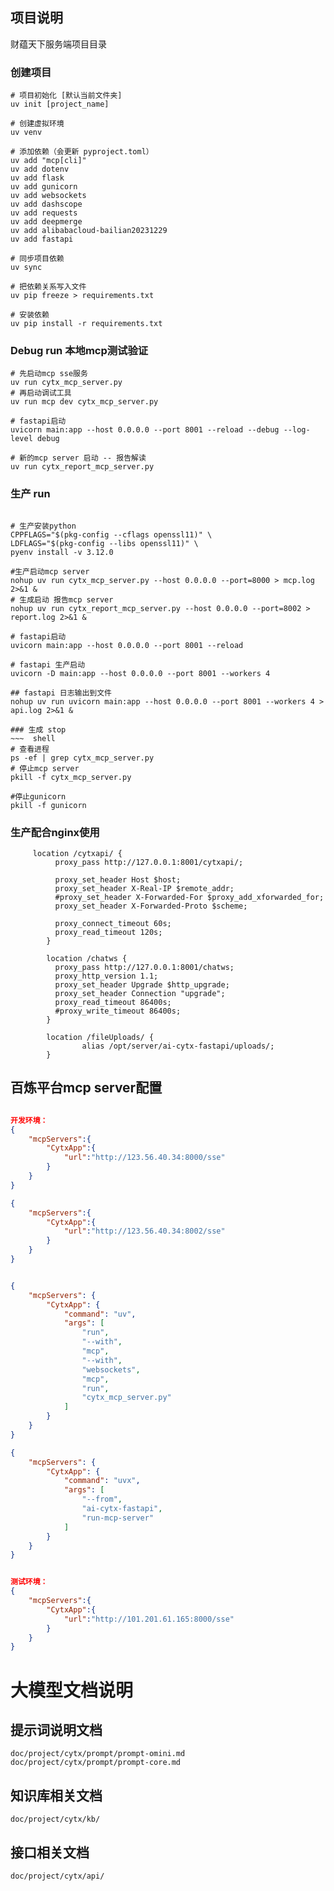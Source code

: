 
## 项目说明
财蕴天下服务端项目目录

### 创建项目
~~~ shell
# 项目初始化 [默认当前文件夹] 
uv init [project_name] 
~~~

~~~ shell
# 创建虚拟环境 
uv venv
~~~

~~~ shell
# 添加依赖（会更新 pyproject.toml） 
uv add "mcp[cli]"
uv add dotenv
uv add flask
uv add gunicorn
uv add websockets
uv add dashscope
uv add requests
uv add deepmerge
uv add alibabacloud-bailian20231229
uv add fastapi
~~~

~~~ shell
# 同步项目依赖 
uv sync

# 把依赖关系写入文件
uv pip freeze > requirements.txt

# 安装依赖
uv pip install -r requirements.txt
~~~



### Debug run 本地mcp测试验证
~~~ shell
# 先启动mcp sse服务
uv run cytx_mcp_server.py
# 再启动调试工具
uv run mcp dev cytx_mcp_server.py

# fastapi启动
uvicorn main:app --host 0.0.0.0 --port 8001 --reload --debug --log-level debug

# 新的mcp server 启动 -- 报告解读
uv run cytx_report_mcp_server.py

~~~
### 生产 run
~~~ shell

# 生产安装python
CPPFLAGS="$(pkg-config --cflags openssl11)" \
LDFLAGS="$(pkg-config --libs openssl11)" \
pyenv install -v 3.12.0

#生产启动mcp server
nohup uv run cytx_mcp_server.py --host 0.0.0.0 --port=8000 > mcp.log 2>&1 &
# 生成启动 报告mcp server
nohup uv run cytx_report_mcp_server.py --host 0.0.0.0 --port=8002 > report.log 2>&1 &

# fastapi启动
uvicorn main:app --host 0.0.0.0 --port 8001 --reload

# fastapi 生产启动
uvicorn -D main:app --host 0.0.0.0 --port 8001 --workers 4

## fastapi 日志输出到文件
nohup uv run uvicorn main:app --host 0.0.0.0 --port 8001 --workers 4 > api.log 2>&1 &

### 生成 stop
~~~  shell
# 查看进程
ps -ef | grep cytx_mcp_server.py
# 停止mcp server
pkill -f cytx_mcp_server.py

#停止gunicorn
pkill -f gunicorn

~~~


### 生产配合nginx使用

~~~ nginx
     location /cytxapi/ {
          proxy_pass http://127.0.0.1:8001/cytxapi/;

          proxy_set_header Host $host;
          proxy_set_header X-Real-IP $remote_addr;
          #proxy_set_header X-Forwarded-For $proxy_add_xforwarded_for;
          proxy_set_header X-Forwarded-Proto $scheme;

          proxy_connect_timeout 60s;
          proxy_read_timeout 120s;
        }

        location /chatws {
          proxy_pass http://127.0.0.1:8001/chatws;
          proxy_http_version 1.1;
          proxy_set_header Upgrade $http_upgrade;
          proxy_set_header Connection "upgrade";
          proxy_read_timeout 86400s;
          #proxy_write_timeout 86400s;
        }
        
        location /fileUploads/ {
                alias /opt/server/ai-cytx-fastapi/uploads/;
        }
~~~




## 百炼平台mcp server配置

~~~ json

开发环境：
{
    "mcpServers":{
        "CytxApp":{
            "url":"http://123.56.40.34:8000/sse"
        }
    }
}

{
    "mcpServers":{
        "CytxApp":{
            "url":"http://123.56.40.34:8002/sse"
        }
    }
}


{
    "mcpServers": {
        "CytxApp": {
            "command": "uv",
            "args": [
                "run",
                "--with",
                "mcp",
                "--with",
                "websockets",
                "mcp",
                "run",
                "cytx_mcp_server.py"
            ]
        }
    }
}

{
    "mcpServers": {
        "CytxApp": {
            "command": "uvx",
            "args": [
                "--from",
                "ai-cytx-fastapi",
                "run-mcp-server"
            ]
        }
    }
}


测试环境：
{
    "mcpServers":{
        "CytxApp":{
            "url":"http://101.201.61.165:8000/sse"
        }
    }
}
~~~



# 大模型文档说明

## 提示词说明文档
    doc/project/cytx/prompt/prompt-omini.md
    doc/project/cytx/prompt/prompt-core.md

## 知识库相关文档
    doc/project/cytx/kb/

## 接口相关文档
    doc/project/cytx/api/
















